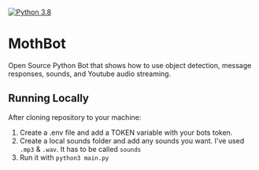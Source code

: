 [![Python 3.8](https://img.shields.io/badge/python-3.6-blue.svg)](https://www.python.org/downloads/release/python-360/)
# MothBot
Open Source Python Bot that shows how to use object detection, message responses, sounds, and Youtube audio streaming.

## Running Locally
After cloning repository to your machine:
1. Create a .env file and add a TOKEN variable with your bots token.
2. Create a local sounds folder and add any sounds you want. I've used ```.mp3``` & ```.wav```. It has to be called ```sounds```
2. Run it with ```python3 main.py```
